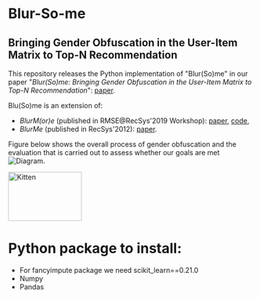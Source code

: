 # Blur-So-me
## Bringing Gender Obfuscation in the User-Item Matrix to Top-N Recommendation

This repository releases the Python implementation of "Blur(So)me" in our paper "*Blur(So)me: Bringing Gender Obfuscation in the User-Item Matrix to Top-N Recommendation*": [paper](http://google.com).

Blu(So)me is an extension of:
  * *BlurM(or)e* (published in RMSE@RecSys'2019 Workshop): [paper](https://pure.tudelft.nl/portal/files/68758824/short2.pdf), [code](https://github.com/STrucks/BlurMore),
  * *BlurMe* (published in RecSys'2012): [paper](https://ece.northeastern.edu/fac-ece/ioannidis/static/pdf/2012/blurme.pdf).
  
Figure below shows the overall process of gender obfuscation and the evaluation that is carried out to assess whether our goals are met ![Diagram](https://github.com/SlokomManel/Blur-So-me/figures/blurSomeDiagram.png). 

<img src="https://github.com/SlokomManel/Blur-So-me/figures/blurSomeDiagram.png" alt="Kitten"
	title="A cute kitten" width="150" height="100" />
	
	


# Python package to install:
* For fancyimpute package we need scikit_learn==0.21.0
* Numpy
* Pandas
